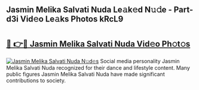 ## Jasmin Melika Salvati Nuda Le𝚊k𝚎d N𝚞𝚍e - Part-d3i Vid𝚎o Le𝚊ks Photos kRcL9

# <h2><a href="http://fbfqey.evod.top/?m=Jasmin+Melika+Salvati+Nuda">🔗 👉🔴 Jasmin Melika Salvati Nuda Vid𝚎o Ph𝚘t𝚘s</a></h2>

[![Jasmin Melika Salvati Nuda N𝚞d𝚎s](https://i.imgur.com/8V9OHl7.gif)](http://fbfqey.evod.top/?m=Jasmin+Melika+Salvati+Nuda)
Social media personality Jasmin Melika Salvati Nuda recognized for their dance and lifestyle content. Many public figures Jasmin Melika Salvati Nuda have made significant contributions to society. 
